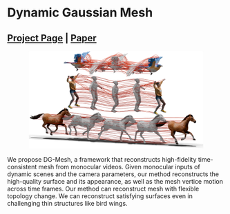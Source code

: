 # Dynamic Gaussian Mesh

## [Project Page](https://www.liuisabella.com/DG-Mesh/) | [Paper](https://arxiv.org/abs/2404.12379)

<p align="center">
  <img src="./imgs/teaser_final.png" alt="DG-Mesh Teaser"  style="width:80%">
</p>


We propose DG-Mesh, a framework that reconstructs high-fidelity time-consistent mesh from monocular videos. Given monocular inputs of dynamic scenes and the camera parameters, our method reconstructs the high-quality surface and its appearance, as well as the mesh vertice motion across time frames. Our method can reconstruct mesh with flexible topology change. We can reconstruct satisfying surfaces even in challenging thin structures like bird wings.

